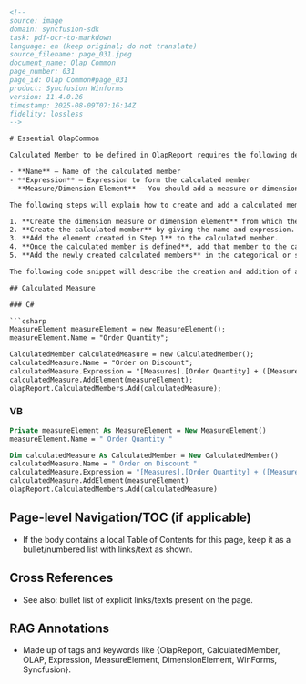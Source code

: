 ```html
<!-- 
source: image
domain: syncfusion-sdk
task: pdf-ocr-to-markdown
language: en (keep original; do not translate)
source_filename: page_031.jpeg
document_name: Olap Common
page_number: 031
page_id: Olap Common#page_031
product: Syncfusion Winforms
version: 11.4.0.26
timestamp: 2025-08-09T07:16:14Z
fidelity: lossless
-->

# Essential OlapCommon

Calculated Member to be defined in OlapReport requires the following definitions:

- **Name** – Name of the calculated member
- **Expression** – Expression to form the calculated member
- **Measure/Dimension Element** – You should add a measure or dimension element from which the calculated member should be created.

The following steps will explain how to create and add a calculated member in an OlapReport:

1. **Create the dimension measure or dimension element** from which the calculated member has to be created.
2. **Create the calculated member** by giving the name and expression.
3. **Add the element created in Step 1** to the calculated member.
4. **Once the calculated member is defined**, add that member to the calculated member collection in an OlapReport.
5. **Add the newly created calculated members** in the categorical or series axis of an OlapReport.

The following code snippet will describe the creation and addition of a calculated member in OlapReport:

## Calculated Measure

### C#

```csharp
MeasureElement measureElement = new MeasureElement();
measureElement.Name = "Order Quantity";

CalculatedMember calculatedMeasure = new CalculatedMember();
calculatedMeasure.Name = "Order on Discount";
calculatedMeasure.Expression = "[Measures].[Order Quantity] + ([Measures].[Order Quantity] * 0.10)";
calculatedMeasure.AddElement(measureElement);
olapReport.CalculatedMembers.Add(calculatedMeasure);
```

### VB

```vb
Private measureElement As MeasureElement = New MeasureElement()
measureElement.Name = " Order Quantity "

Dim calculatedMeasure As CalculatedMember = New CalculatedMember()
calculatedMeasure.Name = " Order on Discount "
calculatedMeasure.Expression = "[Measures].[Order Quantity] + ([Measures].[Order Quantity] * 0.10)"
calculatedMeasure.AddElement(measureElement)
olapReport.CalculatedMembers.Add(calculatedMeasure)
```

## Page-level Navigation/TOC (if applicable)
- If the body contains a local Table of Contents for this page, keep it as a bullet/numbered list with links/text as shown.

## Cross References
- See also: bullet list of explicit links/texts present on the page.

## RAG Annotations
- Made up of tags and keywords like {OlapReport, CalculatedMember, OLAP, Expression, MeasureElement, DimensionElement, WinForms, Syncfusion}.
```